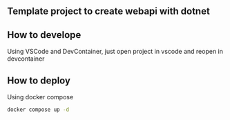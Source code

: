 ## Template project to create webapi with dotnet

## How to develope
Using VSCode and DevContainer, just open project in vscode and reopen in devcontainer

## How to deploy
Using docker compose
```bash
docker compose up -d
```